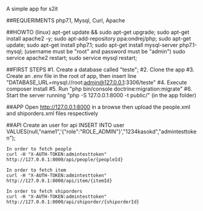 A simple app for s2it

##REQUERIMENTS
    php7.1, Mysql, Curl, Apache

##HOWTO (linux)
    apt-get update && sudo apt-get upgrade;
    sudo apt-get install apache2 -y;
    sudo apt-add-repository ppa:ondrej/php;
    sudo apt-get update;
    sudo apt-get install php7.1;
    sudo apt-get install mysql-server php7.1-mysql; (username must be "root" and password must be "admin")
    sudo service apache2 restart;
    sudo service mysql restart;

##FIRST STEPS
    #1. Create a database called "teste";
    #2. Clone the app
    #3. Create an .env file in the root of app, then insert line "DATABASE_URL=mysql://root:admin@127.0.0.1:3306/teste"
    #4. Execute composer install
    #5. Run "php bin/console doctrine:migration:migrate"
    #6. Start the server running "php -S 127.0.0.1:8000 -t public/" (in the app folder)

##APP
    Open http://127.0.0.1:8000 in a browse then upload the people.xml and shiporders.xml files respectively

##API
    Create an user for api
    INSERT INTO user VALUES(null,"name1",'{"role":"ROLE_ADMIN"}',"1234kasokd","admintesttoken");

    In order to fetch people
    curl -H "X-AUTH-TOKEN:admintesttoken" http://127.0.0.1:8000/api/people/{peopleId}

    In order to fetch item
    curl -H "X-AUTH-TOKEN:admintesttoken" http://127.0.0.1:8000/api/item/{itemId}

    In order to fetch shiporders
    curl -H "X-AUTH-TOKEN:admintesttoken" http://127.0.0.1:8000/api/shiporder/{shiporderId}
